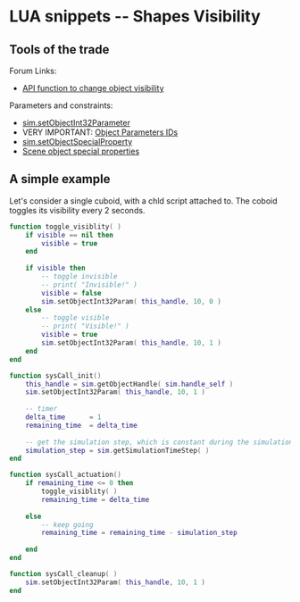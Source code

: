 # LUA snippets -- Shapes Visibility

## Tools of the trade

Forum Links:

- [API function to change object visibility](https://forum.coppeliarobotics.com/viewtopic.php?t=4105)

Parameters and constraints:

- [sim.setObjectInt32Parameter](https://www.coppeliarobotics.com/helpFiles/en/regularApi/simSetObjectInt32Parameter.htm)
- VERY IMPORTANT: [Object Parameters IDs](https://www.coppeliarobotics.com/helpFiles/en/objectParameterIDs.htm)
- [sim.setObjectSpecialProperty](https://www.coppeliarobotics.com/helpFiles/en/regularApi/simSetObjectSpecialProperty.htm)
- [Scene object special properties](https://www.coppeliarobotics.com/helpFiles/en/apiConstants.htm#sceneObjectSpecialProperties)

## A simple example

Let's consider a single cuboid, with a chld script attached to. The coboid toggles its visibility every 2 seconds. 

```lua
function toggle_visiblity( )
    if visible == nil then
        visible = true
    end
    
    if visible then
        -- toggle invisible
        -- print( "Invisible!" )
        visible = false
        sim.setObjectInt32Param( this_handle, 10, 0 )
    else
        -- toggle visible
        -- print( "Visible!" )
        visible = true
        sim.setObjectInt32Param( this_handle, 10, 1 )
    end
end

function sysCall_init()
    this_handle = sim.getObjectHandle( sim.handle_self )
    sim.setObjectInt32Param( this_handle, 10, 1 )
    
    -- timer
    delta_time      = 1
    remaining_time  = delta_time
    
    -- get the simulation step, which is constant during the simulation
    simulation_step = sim.getSimulationTimeStep( )
end

function sysCall_actuation()
    if remaining_time <= 0 then
		toggle_visiblity( )
        remaining_time = delta_time
        
    else
        -- keep going
        remaining_time = remaining_time - simulation_step
        
    end
end

function sysCall_cleanup( )
    sim.setObjectInt32Param( this_handle, 10, 1 )
end

```
